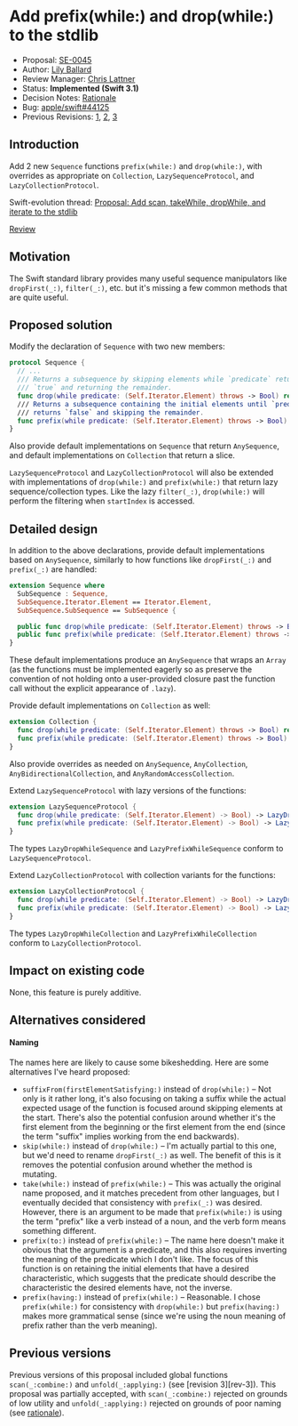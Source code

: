 # Add prefix(while:) and drop(while:) to the stdlib

* Proposal: [SE-0045](0045-scan-takewhile-dropwhile.md)
* Author: [Lily Ballard](https://github.com/lilyball)
* Review Manager: [Chris Lattner](http://github.com/lattner)
* Status: **Implemented (Swift 3.1)**
* Decision Notes: [Rationale](https://forums.swift.org/t/accepted-with-modifications-se-0045-add-scan-prefix-while-drop-while-and-unfold-to-the-stdlib/2466)
* Bug: [apple/swift#44125](https://github.com/apple/swift/issues/44125)
* Previous Revisions: [1](https://github.com/apple/swift-evolution/blob/b39d653f7e3d5e982b562664343f26c826652291/proposals/0045-scan-takewhile-dropwhile.md), [2](https://github.com/apple/swift-evolution/blob/baec22a8a5ddaa0407086380da32b5cad2144800/proposals/0045-scan-takewhile-dropwhile.md), [3](https://github.com/apple/swift-evolution/blob/d709546002e1636a10350d14da84eb9e554c3aac/proposals/0045-scan-takewhile-dropwhile.md)

## Introduction

Add 2 new `Sequence` functions `prefix(while:)` and `drop(while:)`, with
overrides as appropriate on `Collection`, `LazySequenceProtocol`, and
`LazyCollectionProtocol`.

Swift-evolution thread:
[Proposal: Add scan, takeWhile, dropWhile, and iterate to the stdlib](https://forums.swift.org/t/proposal-add-scan-takewhile-dropwhile-and-iterate-to-the-stdlib/806)

[Review](https://forums.swift.org/t/review-se-0045-add-scan-prefix-while-drop-while-and-iterate-to-the-stdlib/2382)

## Motivation

The Swift standard library provides many useful sequence manipulators like
`dropFirst(_:)`, `filter(_:)`, etc. but it's missing a few common methods that
are quite useful.

## Proposed solution

Modify the declaration of `Sequence` with two new members:

```swift
protocol Sequence {
  // ...
  /// Returns a subsequence by skipping elements while `predicate` returns
  /// `true` and returning the remainder.
  func drop(while predicate: (Self.Iterator.Element) throws -> Bool) rethrows -> Self.SubSequence
  /// Returns a subsequence containing the initial elements until `predicate`
  /// returns `false` and skipping the remainder.
  func prefix(while predicate: (Self.Iterator.Element) throws -> Bool) rethrows -> Self.SubSequence
}
```

Also provide default implementations on `Sequence` that return `AnySequence`,
and default implementations on `Collection` that return a slice.

`LazySequenceProtocol` and `LazyCollectionProtocol` will also be extended with
implementations of `drop(while:)` and `prefix(while:)` that return lazy
sequence/collection types. Like the lazy `filter(_:)`, `drop(while:)` will
perform the filtering when `startIndex` is accessed.

## Detailed design

In addition to the above declarations, provide default implementations based on
`AnySequence`, similarly to how functions like `dropFirst(_:)` and `prefix(_:)`
are handled:

```swift
extension Sequence where
  SubSequence : Sequence,
  SubSequence.Iterator.Element == Iterator.Element,
  SubSequence.SubSequence == SubSequence {

  public func drop(while predicate: (Self.Iterator.Element) throws -> Bool) rethrows -> AnySequence<Self.Iterator.Element>
  public func prefix(while predicate: (Self.Iterator.Element) throws -> Bool) rethrows -> AnySequence<Self.Iterator.Element>
}
```

These default implementations produce an `AnySequence` that wraps an `Array`
(as the functions must be implemented eagerly so as preserve the convention of
not holding onto a user-provided closure past the function call without the
explicit appearance of `.lazy`).

Provide default implementations on `Collection` as well:

```swift
extension Collection {
  func drop(while predicate: (Self.Iterator.Element) throws -> Bool) rethrows -> Self.SubSequence
  func prefix(while predicate: (Self.Iterator.Element) throws -> Bool) rethrows -> Self.SubSequence
}
```

Also provide overrides as needed on `AnySequence`, `AnyCollection`,
`AnyBidirectionalCollection`, and `AnyRandomAccessCollection`.

Extend `LazySequenceProtocol` with lazy versions of the functions:

```swift
extension LazySequenceProtocol {
  func drop(while predicate: (Self.Iterator.Element) -> Bool) -> LazyDropWhileSequence<Self.Elements>
  func prefix(while predicate: (Self.Iterator.Element) -> Bool) -> LazyPrefixWhileSequence<Self.Elements>
}
```

The types `LazyDropWhileSequence` and `LazyPrefixWhileSequence` conform to
`LazySequenceProtocol`.

Extend `LazyCollectionProtocol` with collection variants for the functions:

```swift
extension LazyCollectionProtocol {
  func drop(while predicate: (Self.Iterator.Element) -> Bool) -> LazyDropWhileCollection<Self.Elements>
  func prefix(while predicate: (Self.Iterator.Element) -> Bool) -> LazyPrefixWhileCollection<Self.Elements>
}
```

The types `LazyDropWhileCollection` and `LazyPrefixWhileCollection` conform to
`LazyCollectionProtocol`.

## Impact on existing code

None, this feature is purely additive.

## Alternatives considered

#### Naming

The names here are likely to cause some bikeshedding. Here are some alternatives
I've heard proposed:

* `suffixFrom(firstElementSatisfying:)` instead of `drop(while:)` – Not only is
  it rather long, it's also focusing on taking a suffix while the actual
  expected usage of the function is focused around skipping elements at the
  start. There's also the potential confusion around whether it's the first
  element from the beginning or the first element from the end (since the term
  "suffix" implies working from the end backwards).
* `skip(while:)` instead of `drop(while:)` – I'm actually partial to this one,
  but we'd need to rename `dropFirst(_:)` as well. The benefit of this is it
  removes the potential confusion around whether the method is mutating.
* `take(while:)` instead of `prefix(while:)` – This was actually the original
  name proposed, and it matches precedent from other languages, but I eventually
  decided that consistency with `prefix(_:)` was desired. However, there is an
  argument to be made that `prefix(while:)` is using the term "prefix" like a
  verb instead of a noun, and the verb form means something different.
* `prefix(to:)` instead of `prefix(while:)` – The name here doesn't make it
  obvious that the argument is a predicate, and this also requires inverting the
  meaning of the predicate which I don't like. The focus of this function is on
  retaining the initial elements that have a desired characteristic, which
  suggests that the predicate should describe the characteristic the desired
  elements have, not the inverse.
* `prefix(having:)` instead of `prefix(while:)` – Reasonable. I chose
  `prefix(while:)` for consistency with `drop(while:)` but `prefix(having:)`
  makes more grammatical sense (since we're using the noun meaning of prefix
  rather than the verb meaning).

## Previous versions

Previous versions of this proposal included global functions `scan(_:combine:)`
and `unfold(_:applying:)` (see [revision 3][rev-3]). This proposal was partially
accepted, with `scan(_:combine:)` rejected on grounds of low utility and
`unfold(_:applying:)` rejected on grounds of poor naming (see [rationale][]).

[rationale]: https://forums.swift.org/t/accepted-with-modifications-se-0045-add-scan-prefix-while-drop-while-and-unfold-to-the-stdlib/2466
